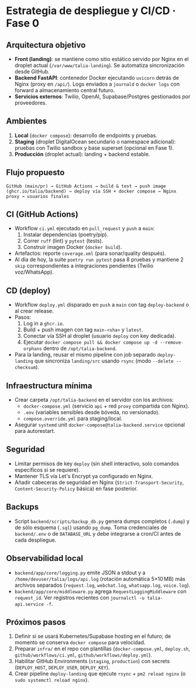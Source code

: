 # Estrategia de despliegue y CI/CD · Fase 0

## Arquitectura objetivo
- **Front (landing)**: se mantiene como sitio estático servido por Nginx en el droplet actual (`/var/www/talia-landing`). Se automatiza sincronización desde GitHub.
- **Backend FastAPI**: contenedor Docker ejecutando `uvicorn` detrás de Nginx (proxy en `/api/`). Logs enviados a `journald` o `docker logs` con forward a almacenamiento central futuro.
- **Servicios externos**: Twilio, OpenAI, Supabase/Postgres gestionados por proveedores.

## Ambientes
1. **Local** (`docker compose`): desarrollo de endpoints y pruebas.
2. **Staging** (droplet DigitalOcean secundario o namespace adicional): pruebas con Twilio sandbox y base superset (opcional en Fase 1).
3. **Producción** (droplet actual): landing + backend estable.

## Flujo propuesto
```
GitHub (main/pr) → GitHub Actions → build & test → push image (ghcr.io/talia/backend) → deploy vía SSH + docker compose → Nginx proxy → usuarios finales
```

## CI (GitHub Actions)
- Workflow `ci.yml` ejecutado en `pull_request` y `push` a `main`:
  1. Instalar dependencias (poetry/pip).
  2. Correr `ruff` (lint) y `pytest` (tests).
  3. Construir imagen Docker (`docker build`).
- Artefactos: reporte `coverage.xml` (para sonar/quality después).
- Al día de hoy, la suite `poetry run pytest` pasa 8 pruebas y mantiene 2 `skip` correspondientes a integraciones pendientes (Twilio voz/WhatsApp).

## CD (deploy)
- Workflow `deploy.yml` disparado en `push` a `main` con tag `deploy-backend` o al crear release.
- Pasos:
  1. Log in a `ghcr.io`.
  2. Build + push imagen con tag `main-<sha>` y `latest`.
  3. Conectar vía SSH al droplet (usuario `deploy` con key dedicada).
  4. Ejecutar `docker compose pull && docker compose up -d --remove-orphans` dentro de `/opt/talia-backend`.
- Para la landing, reusar el mismo pipeline con job separado `deploy-landing` que sincroniza `landing/src` usando `rsync` (modo `--delete --checksum`).

## Infraestructura mínima
- Crear carpeta `/opt/talia-backend` en el servidor con los archivos:
  - `docker-compose.yml` (servicio `api` + red `proxy` compartida con Nginx).
  - `.env` (variables sensibles desde bóveda, no versionado).
  - `compose.override.yml` para staging/local.
- Asegurar `systemd` unit `docker-compose@talia-backend.service` opcional para autorestart.

## Seguridad
- Limitar permisos de key `deploy` (sin shell interactivo, solo comandos específicos si se requiere).
- Mantener TLS vía Let's Encrypt ya configurado en Nginx.
- Añadir cabeceras de seguridad en Nginx (`Strict-Transport-Security`, `Content-Security-Policy` básica) en fase posterior.

## Backups
- Script `backend/scripts/backup_db.py` genera dumps completos (`.dump`) y de sólo esquema (`.sql`) usando `pg_dump`. Toma credenciales de `backend/.env` o de `DATABASE_URL` y debe integrarse a cron/CI antes de cada despliegue.

## Observabilidad local
- `backend/app/core/logging.py` emite JSON a stdout y a `/home/devuser/talia/logs/api.log` (rotación automática 5×10 MB) más archivos separados (`request.log`, `webchat.log`, `whatsapp.log`, `voice.log`).
- `backend/app/core/middleware.py` agrega `RequestLoggingMiddleware` con `request_id`. Ver registros recientes con `journalctl -u talia-api.service -f`.

## Próximos pasos
1. Definir si se usará Kubernetes/Supabase hosting en el futuro; de momento se conserva `docker compose` para velocidad.
2. Preparar `infra/` en el repo con plantillas (`docker-compose.yml`, `deploy.sh`, `github/workflows/ci.yml`, `github/workflows/deploy.yml`).
3. Habilitar GitHub Environments (`staging`, `production`) con secrets (`DEPLOY_HOST`, `DEPLOY_USER`, `DEPLOY_KEY`).
4. Crear pipeline `deploy-landing` que ejecute `rsync` + `pm2 reload nginx` (o `sudo systemctl reload nginx`).
